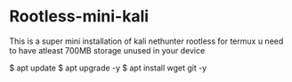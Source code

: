# Rootless-mini-kali
This  is  a super mini installation of kali nethunter rootless for termux
u need to have atleast 700MB storage unused in your device

$  apt update 
$  apt upgrade -y
$  apt install wget git -y
